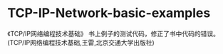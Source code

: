 TCP-IP-Network-basic-examples
=============================

《TCP/IP网络编程技术基础》 书上例子的测试代码，修正了书中代码的错误。
(TCP/IP网络编程技术基础,王雷,北京交通大学出版社)
